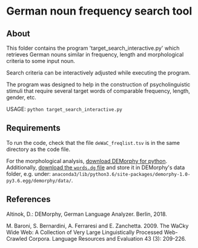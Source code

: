 # German noun frequency search tool

## About

This folder contains the program 'target_search_interactive.py' which retrieves German nouns similar in frequency, length and morphological criteria to some input noun.

Search criteria can be interactively adjusted while executing the program.

The program was designed to help in the construction of psycholinguistic stimuli that require several target words of comparable frequency, length, gender, etc.

USAGE:
`python target_search_interactive.py `

## Requirements

To run the code, check that the file `deWaC_freqlist.tsv` is in the same directory as the code file.

For the morphological analysis, [download DEMorphy for python](https://github.com/DuyguA/DEMorphy).
Additionally, [download the `words.dg` file](https://github.com/DuyguA/DEMorphy/blob/master/demorphy/data/words.dg) and store it in DEMorphy's data folder, e.g. under:
`anaconda3/lib/python3.6/site-packages/demorphy-1.0-py3.6.egg/demorphy/data/`.

## References

Altinok, D.: DEMorphy, German Language Analyzer. Berlin, 2018.

M. Baroni, S. Bernardini, A. Ferraresi and E. Zanchetta. 2009. The WaCky Wide Web: A Collection of Very Large Linguistically Processed Web-Crawled Corpora. Language Resources and Evaluation 43 (3): 209-226.
